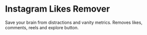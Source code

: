 # Instagram Likes Remover

Save your brain from distractions and vanity metrics. Removes likes, comments, reels and explore button.
